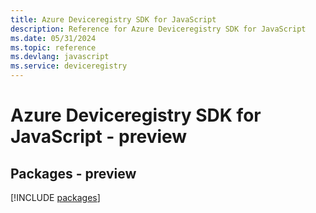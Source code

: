 ```yaml
---
title: Azure Deviceregistry SDK for JavaScript
description: Reference for Azure Deviceregistry SDK for JavaScript
ms.date: 05/31/2024
ms.topic: reference
ms.devlang: javascript
ms.service: deviceregistry
---
```

# Azure Deviceregistry SDK for JavaScript - preview
## Packages - preview
[!INCLUDE [packages](deviceregistry-index.md)]
